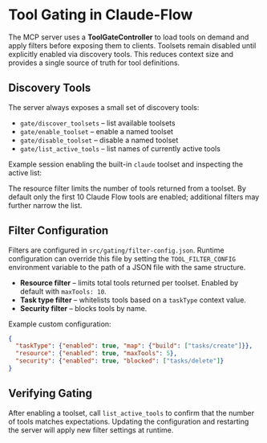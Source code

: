 # Tool Gating in Claude-Flow

The MCP server uses a **ToolGateController** to load tools on demand and
apply filters before exposing them to clients. Toolsets remain disabled
until explicitly enabled via discovery tools. This reduces context size and
provides a single source of truth for tool definitions.

## Discovery Tools

The server always exposes a small set of discovery tools:

- `gate/discover_toolsets` – list available toolsets
- `gate/enable_toolset` – enable a named toolset
- `gate/disable_toolset` – disable a named toolset
- `gate/list_active_tools` – list names of currently active tools

Example session enabling the built-in `claude` toolset and inspecting
the active list:


The resource filter limits the number of tools returned from a toolset.
By default only the first 10 Claude Flow tools are enabled; additional
filters may further narrow the list.

## Filter Configuration

Filters are configured in `src/gating/filter-config.json`. Runtime
configuration can override this file by setting the `TOOL_FILTER_CONFIG`
environment variable to the path of a JSON file with the same structure.

- **Resource filter** – limits total tools returned per toolset. Enabled
  by default with `maxTools: 10`.
- **Task type filter** – whitelists tools based on a `taskType` context
  value.
- **Security filter** – blocks tools by name.

Example custom configuration:

```json
{
  "taskType": {"enabled": true, "map": {"build": ["tasks/create"]}},
  "resource": {"enabled": true, "maxTools": 5},
  "security": {"enabled": true, "blocked": ["tasks/delete"]}
}
```

## Verifying Gating

After enabling a toolset, call `list_active_tools` to confirm that the
number of tools matches expectations. Updating the configuration and
restarting the server will apply new filter settings at runtime.
